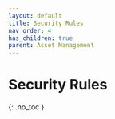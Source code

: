 ```yaml
---
layout: default
title: Security Rules
nav_order: 4
has_children: true
parent: Asset Management
---
```


# Security Rules
{: .no_toc }

